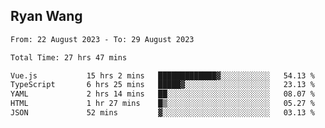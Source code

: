 ## Ryan Wang

<!--START_SECTION:waka-->

```txt
From: 22 August 2023 - To: 29 August 2023

Total Time: 27 hrs 47 mins

Vue.js           15 hrs 2 mins   █████████████▓░░░░░░░░░░░   54.13 %
TypeScript       6 hrs 25 mins   █████▓░░░░░░░░░░░░░░░░░░░   23.13 %
YAML             2 hrs 14 mins   ██░░░░░░░░░░░░░░░░░░░░░░░   08.07 %
HTML             1 hr 27 mins    █▒░░░░░░░░░░░░░░░░░░░░░░░   05.27 %
JSON             52 mins         ▓░░░░░░░░░░░░░░░░░░░░░░░░   03.13 %
```

<!--END_SECTION:waka-->
